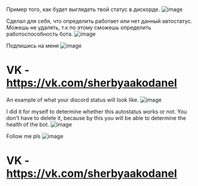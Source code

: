 Пример того, как будет выглядеть твой статус в дискорде.
![image](https://user-images.githubusercontent.com/60918217/120290944-a0bcec80-c2e4-11eb-8541-15d066aac5d0.png)




Сделал для себя, что определить работает или нет данный автостатус. Можешь не удалять, т.к по этому сможешь определить работоспособность бота.
![image](https://user-images.githubusercontent.com/60918217/112637733-aa4f5180-8e68-11eb-9db4-9030990036db.png)




Подпишись на меня
![image](https://user-images.githubusercontent.com/60918217/120291269-f1cce080-c2e4-11eb-92d7-1737a5e8592f.png)



VK - https://vk.com/sherbyaakodanel
===============================================================================================================
An example of what your discord status will look like.
![image](https://user-images.githubusercontent.com/60918217/120290944-a0bcec80-c2e4-11eb-8541-15d066aac5d0.png)



I did it for myself to determine whether this autostatus works or not. You don't have to delete it, because by this you will be able to determine the health of the bot.
![image](https://user-images.githubusercontent.com/60918217/112637733-aa4f5180-8e68-11eb-9db4-9030990036db.png)



Follow me pls
![image](https://user-images.githubusercontent.com/60918217/120291269-f1cce080-c2e4-11eb-92d7-1737a5e8592f.png)



 VK - https://vk.com/sherbyaakodanel
===============================================================================================================
